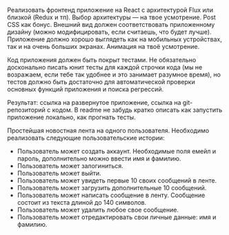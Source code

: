 Реализовать фронтенд приложение на React c архитектурой Flux или близкой (Redux и тп). Выбор архитектуры — на твое усмотрение. Post CSS как бонус. Внешний вид должен соответствовать приложенному дизайну (можно модифицировать, если считаешь, что будет лучше). Приложение должно хорошо выглядеть как на мобильных устройствах, так и на очень больших экранах. Анимация на твоё усмотрение.

Код приложения должен быть покрыт тестами. Не обязательно досконально писать юнит тесты для каждой строчки кода (мы не возражаем, если тебе так удобнее и это занимает разумное время), но тестов должно быть достаточно для автоматической проверки основных функций приложения и поиска регрессий. 

Результат: ссылка на развернутое приложение, ссылка на git-репозиторий с кодом. В readme не забудь кратко описать как запустить приложение локально, как прогнать тесты.

Простейшая новостная лента на одного пользователя. Необходимо реализовать следующие пользовательские истории:

* Пользователь может создать аккаунт. Необходимые поля емейл и пароль, дополнительно можно ввести имя и фамилию. 
* Пользователь может залогиниться.
* Пользователь может выйти. 
* Пользователь может увидеть первые 10 своих сообщений в ленте. 
* Пользователь может загрузить дополнительные 10 сообщений.   
* Пользователь может написать сообщение в ленту. Сообщение состоит из текста длиной до 140 символов.
* Пользователь может удалить любое свое сообщение. 
* Пользователь может отредактировать свои личные данные: имя и фамилию.